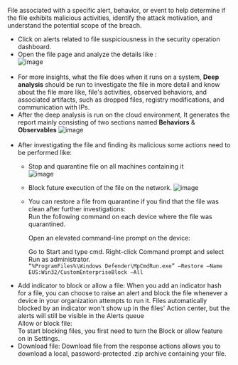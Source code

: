 File associated with a specific alert, behavior, or event to help determine if the file exhibits malicious activities, identify the attack motivation, and understand the potential scope of the breach.
* Click on alerts related to file suspiciousness in the security operation dashboard.
* Open the file page and analyze the details like :<br>
![image](https://github.com/AbhishekPratap9/SOC-Analysis/assets/156197198/2790cb86-fe2a-46de-82d1-acab15192b9a)<br><br>
* For more insights, what the file does when it runs on a system, **Deep analysis** should be run to investigate the file in more detail and know about the file more like, file's activities, observed behaviors, and associated artifacts, such as dropped files, registry modifications, and communication with IPs.
* After the deep analysis is run on the cloud environment, It generates the report mainly consisting of two sections named **Behaviors** & **Observables**
  ![image](https://github.com/AbhishekPratap9/SOC-Analysis/assets/156197198/0b4d96ff-0000-4313-a788-1e022fc798f6)<br><br>
* After investigating the file and finding its malicious some actions need to be performed like:<br>
  * Stop and quarantine file on all machines containing it<br>
  ![image](https://github.com/AbhishekPratap9/SOC-Analysis/assets/156197198/f5d6520c-0caa-48be-9f36-c1e65de5326a)<br>
  * Block future execution of the file on the network.
  ![image](https://github.com/AbhishekPratap9/SOC-Analysis/assets/156197198/abe9e38e-433a-410b-a12b-c88f18696019)
  * You can restore a file from quarantine if you find that the file was clean after further investigations:<br>
  Run the following command on each device where the file was quarantined.

    Open an elevated command-line prompt on the device:

    Go to Start and type cmd.
    Right-click Command prompt and select Run as administrator.<br>
    ```“%ProgramFiles%\Windows Defender\MpCmdRun.exe” –Restore –Name EUS:Win32/CustomEnterpriseBlock –All```<br>
* Add indicator to block or allow a file:
  When you add an indicator hash for a file, you can choose to raise an alert and block the file whenever a device in your organization attempts to run it. Files automatically blocked by an indicator won't show up in the files' Action center, but the alerts will still be visible in the Alerts queue<br>
  Allow or block file:<br>
  To start blocking files, you first need to turn the Block or allow feature on in Settings.
* Download file: Download file from the response actions allows you to download a local, password-protected .zip archive containing your file. 






